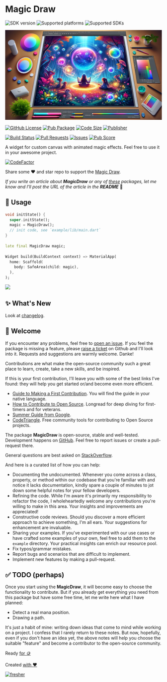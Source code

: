 # Magic Draw

![SDK version](https://badgen.net/pub/sdk-version/magic_draw?style=for-the-badge)
![Supported platforms](https://badgen.net/pub/flutter-platform/magic_draw?style=for-the-badge)
![Supported SDKs](https://badgen.net/pub/dart-platform/magic_draw?style=for-the-badge)

![Cover - Magic Draw](https://raw.githubusercontent.com/signmotion/magic_draw/master/images/cover.webp)

[![GitHub License](https://img.shields.io/badge/license-MIT-blue.svg?style=for-the-badge)](https://opensource.org/licenses/MIT)
[![Pub Package](https://img.shields.io/pub/v/magic_draw.svg?logo=dart&logoColor=00b9fc&color=blue&style=for-the-badge)](https://pub.dartlang.org/packages/magic_draw)
[![Code Size](https://img.shields.io/github/languages/code-size/signmotion/magic_draw?logo=github&logoColor=white&style=for-the-badge)](https://github.com/signmotion/magic_draw)
[![Publisher](https://img.shields.io/pub/publisher/magic_draw?style=for-the-badge)](https://pub.dev/publishers/syrokomskyi.com)

[![Build Status](https://img.shields.io/github/actions/workflow/status/signmotion/magic_draw/flutter-ci.yml?logo=github-actions&logoColor=white&style=for-the-badge)](https://github.com/signmotion/magic_draw/actions)
[![Pull Requests](https://img.shields.io/github/issues-pr/signmotion/magic_draw?logo=github&logoColor=white&style=for-the-badge)](https://github.com/signmotion/magic_draw/pulls)
[![Issues](https://img.shields.io/github/issues/signmotion/magic_draw?logo=github&logoColor=white&style=for-the-badge)](https://github.com/signmotion/magic_draw/issues)
[![Pub Score](https://img.shields.io/pub/points/magic_draw?logo=dart&logoColor=00b9fc&style=for-the-badge)](https://pub.dev/packages/magic_draw/score)

A widget for custom canvas with animated magic effects.
Feel free to use it in your awesome project.

[![CodeFactor](https://codefactor.io/repository/github/signmotion/magic_draw/badge?style=for-the-badge)](https://codefactor.io/repository/github/signmotion/magic_draw)

Share some ❤️ and star repo to support the [Magic Draw](https://github.com/signmotion/magic_draw).

_If you write an article about **MagicDraw** or any of [these](https://pub.dev/packages?q=publisher%3Asyrokomskyi.com&sort=updated) packages, let me know and I'll post the URL of the article in the **README**_ 🤝

## 🚀 Usage

```dart
void initState() {
  super.initState();
  magic = MagicDraw();
  // init code, see `example/lib/main.dart`
}

late final MagicDraw magic;

Widget build(BuildContext context) => MaterialApp(
  home: Scaffold(
    body: SafeArea(child: magic),
  ),
);
```

[<img src="https://raw.githubusercontent.com/signmotion/magic_draw/master/images/screenshots/1.gif" width="600"/>](https://raw.githubusercontent.com/signmotion/magic_draw/master/images/screenshots/1.gif)

## ✨ What's New

Look at [changelog](https://pub.dev/packages/magic_draw/changelog).

## 👋 Welcome

If you encounter any problems, feel free to [open an issue](https://github.com/signmotion/magic_draw/issues). If you feel the package is missing a feature, please [raise a ticket](https://github.com/signmotion/magic_draw/issues) on Github and I'll look into it. Requests and suggestions are warmly welcome. Danke!

Contributions are what make the open-source community such a great place to learn, create, take a new skills, and be inspired.

If this is your first contribution, I'll leave you with some of the best links I've found: they will help you get started or/and become even more efficient.

- [Guide to Making a First Contribution](https://github.com/firstcontributions/first-contributions). You will find the guide in your native language.
- [How to Contribute to Open Source](https://opensource.guide/how-to-contribute). Longread for deep diving for first-timers and for veterans.
- [Summer Guide from Google](https://youtu.be/qGTQ7dEZXZc).
- [CodeTriangle](https://codetriage.com). Free community tools for contributing to Open Source projects.

The package **MagicDraw** is open-source, stable and well-tested. Development happens on
[GitHub](https://github.com/signmotion/magic_draw). Feel free to report issues
or create a pull-request there.

General questions are best asked on
[StackOverflow](https://stackoverflow.com/questions/tagged/magic_draw).

And here is a curated list of how you can help:

- Documenting the undocumented. Whenever you come across a class, property, or method within our codebase that you're familiar with and notice it lacks documentation, kindly spare a couple of minutes to jot down some helpful notes for your fellow developers.
- Refining the code. While I'm aware it's primarily my responsibility to refactor the code, I wholeheartedly welcome any contributions you're willing to make in this area. Your insights and improvements are appreciated!
- Constructive code reviews. Should you discover a more efficient approach to achieve something, I'm all ears. Your suggestions for enhancement are invaluable.
- Sharing your examples. If you've experimented with our use cases or have crafted some examples of your own, feel free to add them to the `example` directory. Your practical insights can enrich our resource pool.
- Fix typos/grammar mistakes.
- Report bugs and scenarios that are difficult to implement.
- Implement new features by making a pull-request.

## ✅ TODO (perhaps)

Once you start using the **MagicDraw**, it will become easy to choose the functionality to contribute. But if you already get everything you need from this package but have some free time, let me write here what I have planned:

- Detect a real mana position.
- Drawing a path.

It's just a habit of mine: writing down ideas that come to mind while working on a project. I confess that I rarely return to these notes. But now, hopefully, even if you don't have an idea yet, the above notes will help you choose the suitable "feature" and become a contributor to the open-source community.

Ready [for 🪙](https://webduet.de "The Modern Planet-Scale Site for Your Ambitions")

Created [with ❤️](https://syrokomskyi.com "Andrii Syrokomskyi")

[![fresher](https://img.shields.io/badge/maintained%20using-fresher-darkgreen.svg?style=for-the-badge)](https://github.com/signmotion/fresher "Keeps Projects Up to Date")
